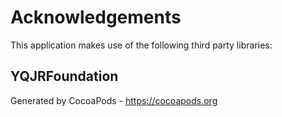 # Acknowledgements
This application makes use of the following third party libraries:

## YQJRFoundation



Generated by CocoaPods - https://cocoapods.org
